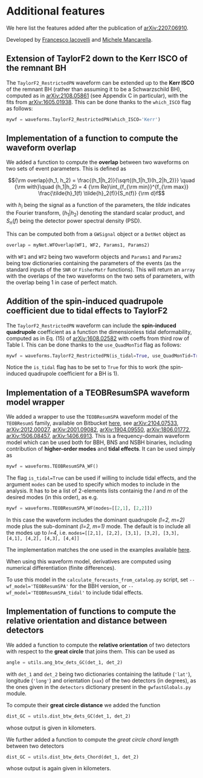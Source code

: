 # Additional features
We here list the features added after the publication of [arXiv:2207.06910](<https://arxiv.org/abs/2207.06910>). 

Developed by [Francesco Iacovelli](<https://github.com/FrancescoIacovelli>) and [Michele Mancarella](<https://github.com/Mik3M4n>).

## Extension of TaylorF2 down to the Kerr ISCO of the remnant BH
The ```TaylorF2_RestrictedPN``` waveform can be extended up to the **Kerr ISCO** of the remnant BH (rather than assuming it to be a Schwarzschild BH), computed as in [arXiv:2108.05861](<https://arxiv.org/pdf/2108.05861>) (see Appendix C in particular), with the fits from [arXiv:1605.01938](<https://arxiv.org/abs/1605.01938>). This can be done thanks to the ```which_ISCO``` flag as follows:

```python
mywf = waveforms.TaylorF2_RestrictedPN(which_ISCO='Kerr')						
```

## Implementation of a function to compute the waveform overlap

We added a function to compute the **overlap** between two waveforms on two sets of event parameters. This is defined as

$${\rm overlap}(h_1, h_2) = \frac{(h_1|h_2)}{\sqrt{(h_1|h_1)(h_2|h_2)}} \quad {\rm with}\quad (h_1|h_2) = 4 {\rm Re}\int_{f_{\rm min}}^{f_{\rm max}} \frac{\tilde{h}_1(f) \tilde{h}_2(f)}{S_n(f)} {\rm d}f$$

with $h_i$ being the signal as a function of the parameters, the *tilde* indicates the Fourier transform, $(h_1|h_2)$ denoting the standard scalar product, and $S_n(f)$ being the detector power spectral density (PSD).

This can be computed both from a ```GWSignal``` object or a ```DetNet``` object as 

```python
overlap = myNet.WFOverlap(WF1, WF2, Params1, Params2)
```

with ```WF1``` and ```WF2``` being two waveform objects and ```Params1``` and ```Params2``` being tow dictionaries containing the parameters of the events (as the standard inputs of the ```SNR``` or ```FisherMatr``` functions). This will return an ```array``` with the overlaps of the two waveforms on the two sets of parameters, with the overlap being 1 in case of perfect match.

## Addition of the spin-induced quadrupole coefficient due to tidal effects to TaylorF2

The ```TaylorF2_RestrictedPN``` waveform can include the **spin-induced quadrupole** coefficient as a function the dimensionless tidal deformability, computed as in Eq. (15) of [arXiv:1608.02582](<https://arxiv.org/abs/1608.02582>) with coeffs from third row of Table I. This can be done thanks to the ```use_QuadMonTid``` flag as follows:

```python
mywf = waveforms.TaylorF2_RestrictedPN(is_tidal=True, use_QuadMonTid=True)						
```

Notice the ```is_tidal``` flag has to be set to ```True``` for this to work (the spin-induced quadrupole coefficient for a BH is 1).

## Implementation of a TEOBResumSPA waveform model wrapper

We added a wrapper to use the ```TEOBResumSPA``` waveform model of the ```TEOBResumS``` family, available on Bitbucket [here](<https://bitbucket.org/eob_ihes/teobresums/wiki/Home>), see [arXiv:2104.07533](<https://arxiv.org/abs/2104.07533>), [arXiv:2012.00027](<https://arxiv.org/abs/2012.00027>), [arXiv:2001.09082](<https://arxiv.org/abs/2001.09082>), [arXiv:1904.09550](<https://arxiv.org/abs/1904.09550>), [arXiv:1806.01772](<https://arxiv.org/abs/1806.01772>), [arXiv:1506.08457](<https://arxiv.org/abs/1506.08457>), [arXiv:1406.6913](<https://arxiv.org/abs/1406.6913>). This is a frequency-domain waveform model which can be used both for BBH, BNS and NSBH binaries, including contribution of **higher-order modes** and **tidal effects**. It can  be used simply as

```python
mywf = waveforms.TEOBResumSPA_WF()						
```
The flag ```is_tidal=True``` can be used if willing to include tidal effects, and the argument ```modes``` can be used to specify which modes to include in the analysis. It has to be a list of 2-elements lists containig the *l* and *m* of the desired modes (in this order), as e.g.

```python
mywf = waveforms.TEOBResumSPA_WF(modes=[[2,1], [2,2]])						
```
In this case the waveform includes the dominant quadrupole *(l=2, m=2)* mode plus the sub-dominant *(l=2, m=1)* mode. 
The default is to include all the modes up to *l=4*, i.e. ```modes=[[2,1], [2,2], [3,1], [3,2], [3,3], [4,1], [4,2], [4,3], [4,4]]```

The implementation matches the one used in the examples available [here](<https://bitbucket.org/eob_ihes/teobresums/src/master/Python/Examples/>). 

When using this waveform model, derivatives are computed using numerical differentiation (finite differences).

To use this model in the ```calculate_forecasts_from_catalog.py``` script, set ```--wf_model='TEOBResumSPA'``` for the BBH version, or ```--wf_model='TEOBResumSPA_tidal'``` to include tidal effects.

## Implementation of functions to compute the relative orientation and distance between detectors

We added a function to compute the **relative orientation** of two detectors with respect to the **great circle** that joins them. This can be used as 

```python
angle = utils.ang_btw_dets_GC(det_1, det_2)						
```

with ```det_1``` and ```det_2``` being two dictionaries containing the latitude (```'lat'```), longitude (```'long'```) and orientation (```xax```) of the two detectors (in degrees), as the ones given in the ```detectors``` dictionary present in the ```gwfastGlobals.py``` module.

To compute their **great circle distance** we added the function 

```python
dist_GC = utils.dist_btw_dets_GC(det_1, det_2)						
```
whose output is given in kilometers. 

We further added a function to compute the *great circle chord length* between two detectors

```python
dist_GC = utils.dist_btw_dets_Chord(det_1, det_2)						
```

whose output is again given in kilometers.
